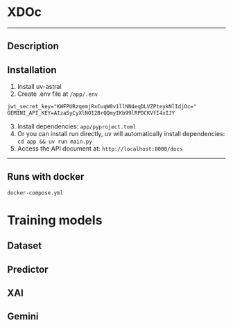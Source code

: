 # XDOc
---

## Description

## Installation

1. Install uv-astral
2. Create .env file at `/app/.env`
```markdown
jwt_secret_key="KWFPURzqemjRxCuqW0v1llNN4eqDLVZPteykNlIdjOc="
GEMINI_API_KEY=AIzaSyCyXlNO12BrQQmyIKb99lRPDCKVfI4xIJY
```
3. Install dependencies: `app/pyproject.toml`
4. Or you can install run directly, uv will automatically install dependencies: `cd app && uv run main.py`
5. Access the API document at: `http://localhost:8000/docs`

---

## Runs with docker

`docker-compose.yml`

# Training models

## Dataset

## Predictor

## XAI

## Gemini